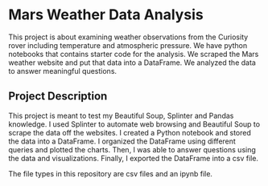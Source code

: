 # Mars Weather Data Analysis
This project is about examining weather observations from the Curiosity rover including temperature and atmospheric pressure. We have python notebooks that contains starter code for the analysis. We scraped the Mars weather website and put that data into a DataFrame. We analyzed the data to answer meaningful questions.

## Project Description
This project is meant to test my Beautiful Soup, Splinter and Pandas knowledge. I used Splinter to automate web browsing and Beautiful Soup to scrape the data off the websites. I created a Python notebook and stored the data into a DataFrame. I organized the DataFrame using different queries and plotted the charts. Then, I was able to answer questions using the data and visualizations. Finally, I exported the DataFrame into a csv file.

The file types in this repository are csv files and an ipynb file.
